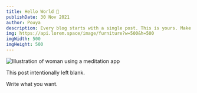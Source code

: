 ```yaml
---
title: Hello World 👋
publishDate: 30 Nov 2021
author: Pouya
description: Every blog starts with a single post. This is yours. Make it great.
img: https://api.lorem.space/image/furniture?w=500&h=500
imgWidth: 500
imgHeight: 500
---
```


![Illustration of woman using a meditation app](/assets/blog/casual-life-3d-meditation-crystal.webp)

This post intentionally left blank.

Write what you want.
